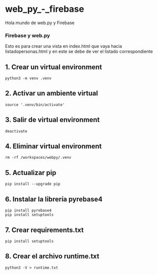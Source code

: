 # web_py_-_firebase
Hola mundo de web.py y Firebase

### Firebase y web.py
Esto es para crear una vista en index.html que vaya hacia listadopersonas.html
y en este se debe de ver el listado correspondiente

## 1. Crear un virtual environment

````shell
python3 -m venv .venv
````

## 2. Activar un ambiente virtual

````shell
source '.venv/bin/activate'
````

## 3. Salir de virtual environment 

````shell
deactivate
````

## 4. Eliminar virtual environment

````shell
rm -rf /workspaces/webpy/.venv
````

## 5. Actualizar pip

````shell
pip install --upgrade pip
````

## 6. Instalar la librería pyrebase4

````shell
pip install pyrebase4
pip install setuptools
````

## 7. Crear requirements.txt

````shell
pip install setuptools
````

## 8. Crear el archivo runtime.txt

````shell
python3 -V > runtime.txt
````
